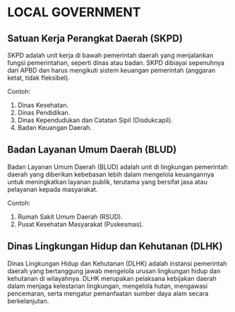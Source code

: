# LOCAL GOVERNMENT

## Satuan Kerja Perangkat Daerah (SKPD)

SKPD adalah unit kerja di bawah pemerintah daerah yang menjalankan fungsi pemerintahan, seperti dinas atau badan. SKPD dibiayai sepenuhnya dari APBD dan harus mengikuti sistem keuangan pemerintah (anggaran ketat, tidak fleksibel).

Contoh:

1. Dinas Kesehatan.
2. Dinas Pendidikan.
3. Dinas Kependudukan dan Catatan Sipil (Disdukcapil).
4. Badan Keuangan Daerah.

## Badan Layanan Umum Daerah (BLUD)

Badan Layanan Umum Daerah (BLUD) adalah unit di lingkungan pemerintah daerah yang diberikan kebebasan lebih dalam mengelola keuangannya untuk meningkatkan layanan publik, terutama yang bersifat jasa atau pelayanan kepada masyarakat.

Contoh:

1. Rumah Sakit Umum Daerah (RSUD).
2. Pusat Kesehatan Masyarakat (Puskesmas).

## Dinas Lingkungan Hidup dan Kehutanan (DLHK)

Dinas Lingkungan Hidup dan Kehutanan (DLHK) adalah instansi pemerintah daerah yang bertanggung jawab mengelola urusan lingkungan hidup dan kehutanan di wilayahnya. DLHK merupakan pelaksana kebijakan daerah dalam menjaga kelestarian lingkungan, mengelola hutan, mengawasi pencemaran, serta mengatur pemanfaatan sumber daya alam secara berkelanjutan.